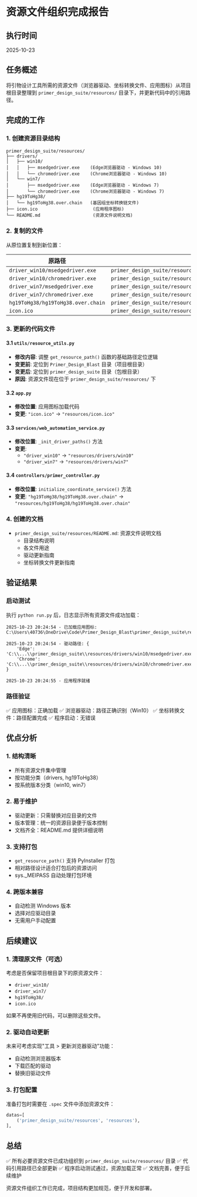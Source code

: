 # 资源文件组织完成报告

## 执行时间
2025-10-23

## 任务概述
将引物设计工具所需的资源文件（浏览器驱动、坐标转换文件、应用图标）从项目根目录整理到 `primer_design_suite/resources/` 目录下，并更新代码中的引用路径。

## 完成的工作

### 1. 创建资源目录结构

```
primer_design_suite/resources/
├── drivers/
│   ├── win10/
│   │   ├── msedgedriver.exe    (Edge浏览器驱动 - Windows 10)
│   │   └── chromedriver.exe    (Chrome浏览器驱动 - Windows 10)
│   └── win7/
│       ├── msedgedriver.exe    (Edge浏览器驱动 - Windows 7)
│       └── chromedriver.exe    (Chrome浏览器驱动 - Windows 7)
├── hg19ToHg38/
│   └── hg19ToHg38.over.chain   (基因组坐标转换链文件)
├── icon.ico                     (应用程序图标)
└── README.md                    (资源文件说明文档)
```

### 2. 复制的文件

从原位置复制到新位置：

| 原路径 | 新路径 |
|--------|--------|
| `driver_win10/msedgedriver.exe` | `primer_design_suite/resources/drivers/win10/msedgedriver.exe` |
| `driver_win10/chromedriver.exe` | `primer_design_suite/resources/drivers/win10/chromedriver.exe` |
| `driver_win7/msedgedriver.exe` | `primer_design_suite/resources/drivers/win7/msedgedriver.exe` |
| `driver_win7/chromedriver.exe` | `primer_design_suite/resources/drivers/win7/chromedriver.exe` |
| `hg19ToHg38/hg19ToHg38.over.chain` | `primer_design_suite/resources/hg19ToHg38/hg19ToHg38.over.chain` |
| `icon.ico` | `primer_design_suite/resources/icon.ico` |

### 3. 更新的代码文件

#### 3.1 `utils/resource_utils.py`
- **修改内容**: 调整 `get_resource_path()` 函数的基础路径定位逻辑
- **变更前**: 定位到 `Primer_Design_Blast` 目录（项目根目录）
- **变更后**: 定位到 `primer_design_suite` 目录（包根目录）
- **原因**: 资源文件现在位于 `primer_design_suite/resources/` 下

#### 3.2 `app.py`
- **修改位置**: 应用图标加载代码
- **变更**: `"icon.ico"` → `"resources/icon.ico"`

#### 3.3 `services/web_automation_service.py`
- **修改位置**: `_init_driver_paths()` 方法
- **变更**: 
  - `"driver_win10"` → `"resources/drivers/win10"`
  - `"driver_win7"` → `"resources/drivers/win7"`

#### 3.4 `controllers/primer_controller.py`
- **修改位置**: `initialize_coordinate_service()` 方法
- **变更**: `"hg19ToHg38/hg19ToHg38.over.chain"` → `"resources/hg19ToHg38/hg19ToHg38.over.chain"`

### 4. 创建的文档

- `primer_design_suite/resources/README.md`: 资源文件说明文档
  - 目录结构说明
  - 各文件用途
  - 驱动更新指南
  - 坐标转换文件更新指南

## 验证结果

### 启动测试
执行 `python run.py` 后，日志显示所有资源文件成功加载：

```
2025-10-23 20:24:54 - 已加载应用图标: C:\Users\40736\OneDrive\Code\Primer_Design_Blast\primer_design_suite\resources/icon.ico

2025-10-23 20:24:54 - 驱动路径: {
    'Edge': 'C:\\...\\primer_design_suite\\resources/drivers/win10/msedgedriver.exe',
    'Chrome': 'C:\\...\\primer_design_suite\\resources/drivers/win10/chromedriver.exe'
}

2025-10-23 20:24:55 - 应用程序就绪
```

### 路径验证
✅ 应用图标：正确加载
✅ 浏览器驱动：路径正确识别（Win10）
✅ 坐标转换文件：路径配置完成
✅ 程序启动：无错误

## 优点分析

### 1. 结构清晰
- 所有资源文件集中管理
- 按功能分类（drivers, hg19ToHg38）
- 按系统版本分类（win10, win7）

### 2. 易于维护
- 驱动更新：只需替换对应目录的文件
- 版本管理：统一的资源目录便于版本控制
- 文档齐全：README.md 提供详细说明

### 3. 支持打包
- `get_resource_path()` 支持 PyInstaller 打包
- 相对路径设计适合打包后的资源访问
- sys._MEIPASS 自动处理打包环境

### 4. 跨版本兼容
- 自动检测 Windows 版本
- 选择对应驱动目录
- 无需用户手动配置

## 后续建议

### 1. 清理原文件（可选）
考虑是否保留项目根目录下的原资源文件：
- `driver_win10/`
- `driver_win7/`
- `hg19ToHg38/`
- `icon.ico`

如果不再使用旧代码，可以删除这些文件。

### 2. 驱动自动更新
未来可考虑实现"工具 > 更新浏览器驱动"功能：
- 自动检测浏览器版本
- 下载匹配的驱动
- 替换旧驱动文件

### 3. 打包配置
准备打包时需要在 `.spec` 文件中添加资源文件：

```python
datas=[
    ('primer_design_suite/resources', 'resources'),
],
```

## 总结

✅ 所有必要资源文件已成功组织到 `primer_design_suite/resources/` 目录
✅ 代码引用路径已全部更新
✅ 程序启动测试通过，资源加载正常
✅ 文档完善，便于后续维护

资源文件组织工作已完成，项目结构更加规范，便于开发和部署。

